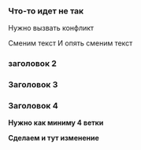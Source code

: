 ### Что-то идет не так

Нужно вызвать конфликт

Сменим текст
И опять сменим текст

### заголовок 2

### Заголовок 3

### Заголовок 4

**Нужно как миниму 4 ветки**

__Сделаем и тут изменение__